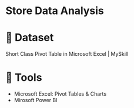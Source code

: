 # Store Data Analysis

# 📂 Dataset
Short Class Pivot Table in Microsoft Excel | MySkill

# 🧰 Tools
- Microsoft Excel: Pivot Tables & Charts
- Mirosoft Power BI
